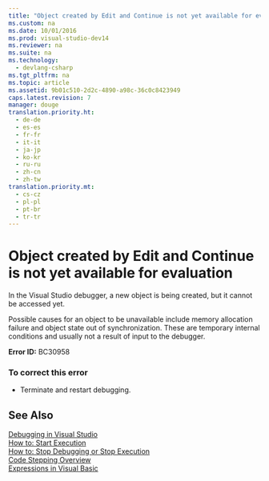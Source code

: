 ```yaml
---
title: "Object created by Edit and Continue is not yet available for evaluation"
ms.custom: na
ms.date: 10/01/2016
ms.prod: visual-studio-dev14
ms.reviewer: na
ms.suite: na
ms.technology: 
  - devlang-csharp
ms.tgt_pltfrm: na
ms.topic: article
ms.assetid: 9b01c510-2d2c-4890-a98c-36c0c8423949
caps.latest.revision: 7
manager: douge
translation.priority.ht: 
  - de-de
  - es-es
  - fr-fr
  - it-it
  - ja-jp
  - ko-kr
  - ru-ru
  - zh-cn
  - zh-tw
translation.priority.mt: 
  - cs-cz
  - pl-pl
  - pt-br
  - tr-tr
---
```

# Object created by Edit and Continue is not yet available for evaluation
In the Visual Studio debugger, a new object is being created, but it cannot be accessed yet.  
  
 Possible causes for an object to be unavailable include memory allocation failure and object state out of synchronization. These are temporary internal conditions and usually not a result of input to the debugger.  
  
 **Error ID:** BC30958  
  
### To correct this error  
  
-   Terminate and restart debugging.  
  
## See Also  
 [Debugging in Visual Studio](../VS_debugger/Debugging-in-Visual-Studio.md)   
 [How to: Start Execution](assetId:///b0fe0ce5-900e-421f-a4c6-aa44ddae453c)   
 [How to: Stop Debugging or Stop Execution](assetId:///03c68f95-aa96-481b-990e-467e065453a5)   
 [Code Stepping Overview](assetId:///8791dac9-64d1-4bb9-b59e-8d59af1833f9)   
 [Expressions in Visual Basic](../Topic/Expressions%20in%20Visual%20Basic.md)